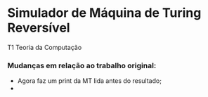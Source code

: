 # Simulador de Máquina de Turing Reversível
 T1 Teoria da Computação


### Mudanças em relação ao trabalho original:

* Agora faz um print da MT lida antes do resultado;
* 
